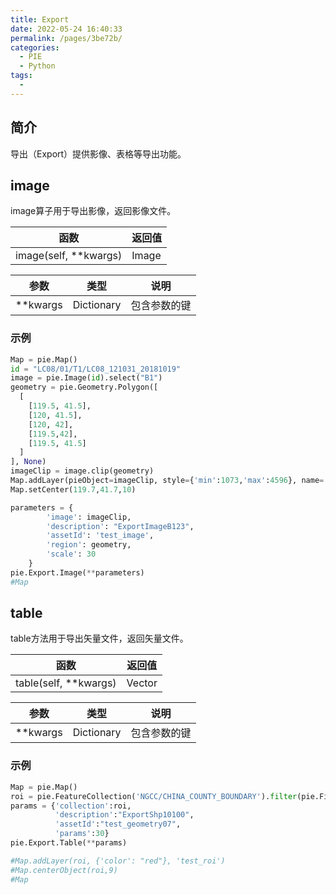 ```yaml
---
title: Export
date: 2022-05-24 16:40:33
permalink: /pages/3be72b/
categories:
  - PIE
  - Python
tags:
  - 
---
```

## 简介

导出（Export）提供影像、表格等导出功能。

## image
image算子用于导出影像，返回影像文件。

| 函数                  | 返回值 |
| --------------------- | ------ |
| image(self, **kwargs) | Image  |

| 参数     | 类型       | 说明         |
| -------- | ---------- | ------------ |
| **kwargs | Dictionary | 包含参数的键 |

### 示例
```python
Map = pie.Map()
id = "LC08/01/T1/LC08_121031_20181019"
image = pie.Image(id).select("B1")
geometry = pie.Geometry.Polygon([
  [
    [119.5, 41.5],
    [120, 41.5],
    [120, 42],
    [119.5,42],
    [119.5, 41.5]
  ]
], None)
imageClip = image.clip(geometry)
Map.addLayer(pieObject=imageClip, style={'min':1073,'max':4596}, name='exportImage')
Map.setCenter(119.7,41.7,10)

parameters = {
        'image': imageClip,
        'description': "ExportImageB123",
        'assetId': 'test_image',
        'region': geometry,
        'scale': 30
    }
pie.Export.Image(**parameters)
#Map
```

## table
table方法用于导出矢量文件，返回矢量文件。

| 函数                  | 返回值 |
| --------------------- | ------ |
| table(self, **kwargs) | Vector |

| 参数     | 类型       | 说明         |
| -------- | ---------- | ------------ |
| **kwargs | Dictionary | 包含参数的键 |

### 示例
```python
Map = pie.Map()
roi = pie.FeatureCollection('NGCC/CHINA_COUNTY_BOUNDARY').filter(pie.Filter.eq('name','海淀区'))
params = {'collection':roi,
          'description':"ExportShp10100",
          'assetId':"test_geometry07",
          'params':30}
pie.Export.Table(**params)

#Map.addLayer(roi, {'color': "red"}, 'test_roi')
#Map.centerObject(roi,9)
#Map
```